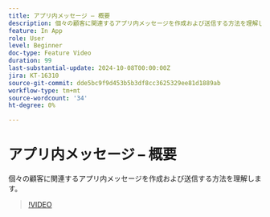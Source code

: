 ```yaml
---
title: アプリ内メッセージ – 概要
description: 個々の顧客に関連するアプリ内メッセージを作成および送信する方法を理解します。
feature: In App
role: User
level: Beginner
doc-type: Feature Video
duration: 99
last-substantial-update: 2024-10-08T00:00:00Z
jira: KT-16310
source-git-commit: dde5bc9f9d453b5b3df8cc3625329ee81d1889ab
workflow-type: tm+mt
source-wordcount: '34'
ht-degree: 0%

---
```



# アプリ内メッセージ – 概要

個々の顧客に関連するアプリ内メッセージを作成および送信する方法を理解します。

>[!VIDEO](https://video.tv.adobe.com/v/3432677/?learn=on)
